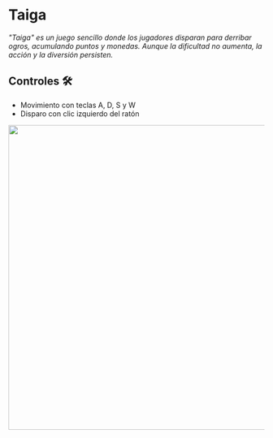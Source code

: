 # Taiga 

_"Taiga" es un juego sencillo donde los jugadores disparan para derribar ogros, acumulando puntos y monedas. Aunque la dificultad no aumenta, la acción y la diversión persisten._

## Controles 🛠️

* Movimiento con teclas A, D, S y W
* Disparo con clic izquierdo del ratón

<img src="https://github.com/devgrids/Taiga/blob/master/screenshot/game.png" width="600px">
